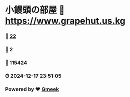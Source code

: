 # 小饅頭の部屋 :link: https://www.grapehut.us.kg 
### :page_facing_up: [22](https://www.grapehut.us.kg/tag.html) 
### :speech_balloon: 2 
### :hibiscus: 115424 
### :alarm_clock: 2024-12-17 23:51:05 
### Powered by :heart: [Gmeek](https://github.com/Meekdai/Gmeek)
